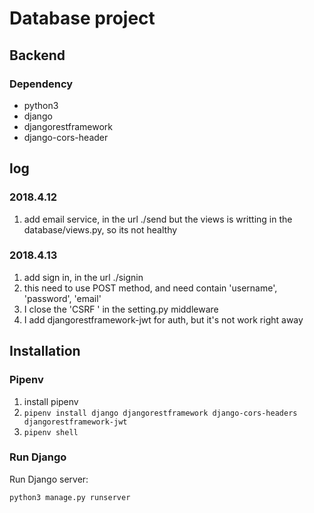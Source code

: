 # Database project

## Backend

### Dependency
- python3
- django
- djangorestframework
- django-cors-header

## log

### 2018.4.12
1. add email service, in the url ./send
 but the views is writting in the database/views.py, so its not healthy

### 2018.4.13
1. add sign in, in the url ./signin
2. this need to use POST method, and need contain 'username', 'password', 'email'
3. I close the 'CSRF ' in the setting.py middleware
4. I add djangorestframework-jwt for auth, but it's not work right away

## Installation

### Pipenv

1. install pipenv
2. `pipenv install django djangorestframework django-cors-headers djangorestframework-jwt`
3. `pipenv shell`

### Run Django

Run Django server:

```
python3 manage.py runserver
```

